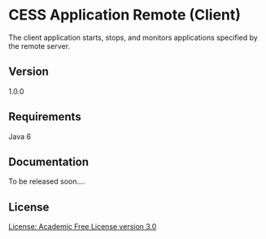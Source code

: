 CESS Application Remote (Client)
=================================
The client application starts, stops, and monitors applications
specified by the remote server.

Version
--------------
1.0.0

Requirements
--------------
Java 6

Documentation
------------------
To be released soon....

License
------------------
[License: Academic Free License version 3.0](http://www.opensource.org/licenses/afl-3.0.php)
